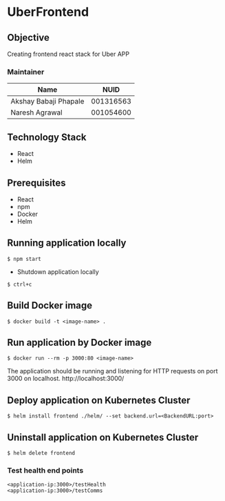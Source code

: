 # UberFrontend

## Objective
Creating frontend react stack for Uber APP

### Maintainer 
<table>
    <thead>
      <tr>
        <th>Name</th>
        <th>NUID</th>
      </tr>
    </thead>
    <tbody>
        <tr>
            <td>Akshay Babaji Phapale</td>
            <td>001316563</td>
        </tr>
        <tr>
            <td>Naresh Agrawal</td>
            <td>001054600</td>
        </tr>
    </tbody>
</table>

## Technology Stack
* React
* Helm

## Prerequisites
* React
* npm
* Docker
* Helm

## Running application locally
```
$ npm start
```

* Shutdown application locally
```
$ ctrl+c
```

## Build Docker image
```
$ docker build -t <image-name> .
```

## Run application by Docker image
```
$ docker run --rm -p 3000:80 <image-name>
```
The application should be running and listening for HTTP requests on port 3000 on localhost.
http://localhost:3000/

## Deploy application on Kubernetes Cluster
```
$ helm install frontend ./helm/ --set backend.url=<BackendURL:port>
```

## Uninstall application on Kubernetes Cluster
```
$ helm delete frontend
```

### Test health end points
`<application-ip:3000>/testHealth`<br/>
`<application-ip:3000>/testComms`
